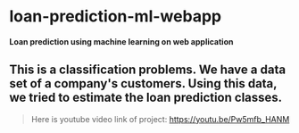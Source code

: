 # loan-prediction-ml-webapp
#### Loan prediction using machine learning on web application
## This is a classification problems. We have a data set of a company's customers. Using this data, we tried to estimate the loan prediction classes.
> Here is youtube video link of project: https://youtu.be/Pw5mfb_HANM



